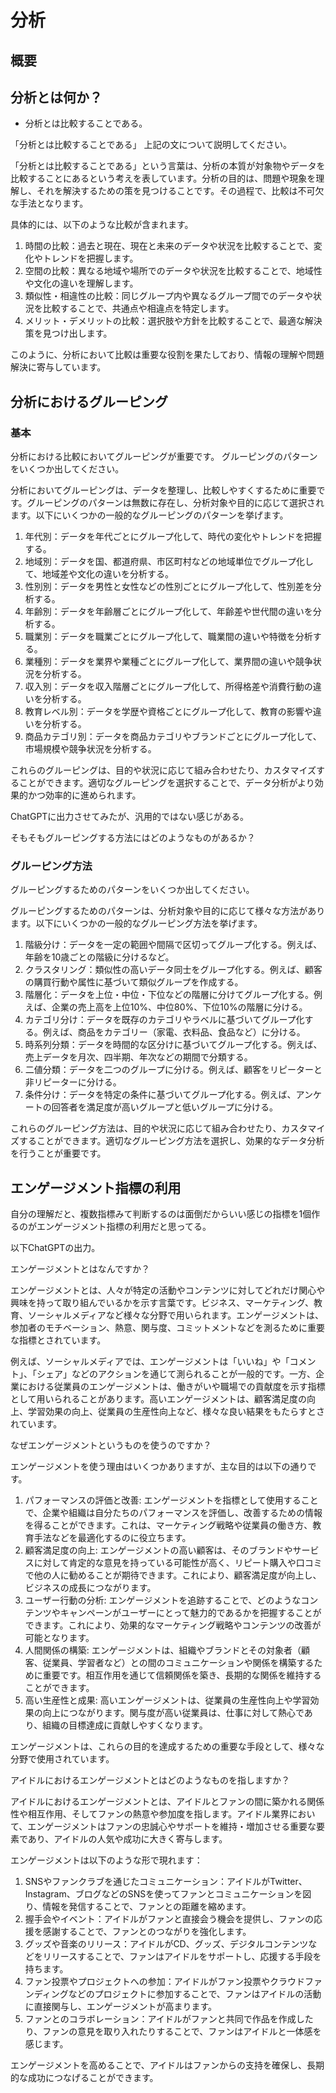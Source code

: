 # 分析

## 概要

## 分析とは何か？

- 分析とは比較することである。

「分析とは比較することである」
上記の文について説明してください。

「分析とは比較することである」という言葉は、分析の本質が対象物やデータを比較することにあるという考えを表しています。分析の目的は、問題や現象を理解し、それを解決するための策を見つけることです。その過程で、比較は不可欠な手法となります。

具体的には、以下のような比較が含まれます。

1. 時間の比較：過去と現在、現在と未来のデータや状況を比較することで、変化やトレンドを把握します。
2. 空間の比較：異なる地域や場所でのデータや状況を比較することで、地域性や文化の違いを理解します。
3. 類似性・相違性の比較：同じグループ内や異なるグループ間でのデータや状況を比較することで、共通点や相違点を特定します。
4. メリット・デメリットの比較：選択肢や方針を比較することで、最適な解決策を見つけ出します。

このように、分析において比較は重要な役割を果たしており、情報の理解や問題解決に寄与しています。

## 分析におけるグルーピング

### 基本

分析における比較においてグルーピングが重要です。
グルーピングのパターンをいくつか出してください。

分析においてグルーピングは、データを整理し、比較しやすくするために重要です。グルーピングのパターンは無数に存在し、分析対象や目的に応じて選択されます。以下にいくつかの一般的なグルーピングのパターンを挙げます。

1. 年代別：データを年代ごとにグループ化して、時代の変化やトレンドを把握する。
2. 地域別：データを国、都道府県、市区町村などの地域単位でグループ化して、地域差や文化の違いを分析する。
3. 性別別：データを男性と女性などの性別ごとにグループ化して、性別差を分析する。
4. 年齢別：データを年齢層ごとにグループ化して、年齢差や世代間の違いを分析する。
5. 職業別：データを職業ごとにグループ化して、職業間の違いや特徴を分析する。
6. 業種別：データを業界や業種ごとにグループ化して、業界間の違いや競争状況を分析する。
7. 収入別：データを収入階層ごとにグループ化して、所得格差や消費行動の違いを分析する。
8. 教育レベル別：データを学歴や資格ごとにグループ化して、教育の影響や違いを分析する。
9. 商品カテゴリ別：データを商品カテゴリやブランドごとにグループ化して、市場規模や競争状況を分析する。

これらのグルーピングは、目的や状況に応じて組み合わせたり、カスタマイズすることができます。適切なグルーピングを選択することで、データ分析がより効果的かつ効率的に進められます。

ChatGPTに出力させてみたが、汎用的ではない感じがある。

そもそもグルーピングする方法にはどのようなものがあるか？

### グルーピング方法

グルーピングするためのパターンをいくつか出してください。

グルーピングするためのパターンは、分析対象や目的に応じて様々な方法があります。以下にいくつかの一般的なグルーピング方法を挙げます。

1. 階級分け：データを一定の範囲や間隔で区切ってグループ化する。例えば、年齢を10歳ごとの階級に分けるなど。
2. クラスタリング：類似性の高いデータ同士をグループ化する。例えば、顧客の購買行動や属性に基づいて類似グループを作成する。
3. 階層化：データを上位・中位・下位などの階層に分けてグループ化する。例えば、企業の売上高を上位10%、中位80%、下位10%の階層に分ける。
4. カテゴリ分け：データを既存のカテゴリやラベルに基づいてグループ化する。例えば、商品をカテゴリー（家電、衣料品、食品など）に分ける。
5. 時系列分類：データを時間的な区分けに基づいてグループ化する。例えば、売上データを月次、四半期、年次などの期間で分類する。
6. 二値分類：データを二つのグループに分ける。例えば、顧客をリピーターと非リピーターに分ける。
7. 条件分け：データを特定の条件に基づいてグループ化する。例えば、アンケートの回答者を満足度が高いグループと低いグループに分ける。

これらのグルーピング方法は、目的や状況に応じて組み合わせたり、カスタマイズすることができます。適切なグルーピング方法を選択し、効果的なデータ分析を行うことが重要です。

## エンゲージメント指標の利用

自分の理解だと、複数指標みて判断するのは面倒だからいい感じの指標を1個作るのがエンゲージメント指標の利用だと思ってる。

以下ChatGPTの出力。

エンゲージメントとはなんですか？

エンゲージメントとは、人々が特定の活動やコンテンツに対してどれだけ関心や興味を持って取り組んでいるかを示す言葉です。ビジネス、マーケティング、教育、ソーシャルメディアなど様々な分野で用いられます。エンゲージメントは、参加者のモチベーション、熱意、関与度、コミットメントなどを測るために重要な指標とされています。

例えば、ソーシャルメディアでは、エンゲージメントは「いいね」や「コメント」、「シェア」などのアクションを通じて測られることが一般的です。一方、企業における従業員のエンゲージメントは、働きがいや職場での貢献度を示す指標として用いられることがあります。高いエンゲージメントは、顧客満足度の向上、学習効果の向上、従業員の生産性向上など、様々な良い結果をもたらすとされています。

なぜエンゲージメントというものを使うのですか？

エンゲージメントを使う理由はいくつかありますが、主な目的は以下の通りです。

1. パフォーマンスの評価と改善: エンゲージメントを指標として使用することで、企業や組織は自分たちのパフォーマンスを評価し、改善するための情報を得ることができます。これは、マーケティング戦略や従業員の働き方、教育手法などを最適化するのに役立ちます。
2. 顧客満足度の向上: エンゲージメントの高い顧客は、そのブランドやサービスに対して肯定的な意見を持っている可能性が高く、リピート購入や口コミで他の人に勧めることが期待できます。これにより、顧客満足度が向上し、ビジネスの成長につながります。
3. ユーザー行動の分析: エンゲージメントを追跡することで、どのようなコンテンツやキャンペーンがユーザーにとって魅力的であるかを把握することができます。これにより、効果的なマーケティング戦略やコンテンツの改善が可能となります。
4. 人間関係の構築: エンゲージメントは、組織やブランドとその対象者（顧客、従業員、学習者など）との間のコミュニケーションや関係を構築するために重要です。相互作用を通じて信頼関係を築き、長期的な関係を維持することができます。
5. 高い生産性と成果: 高いエンゲージメントは、従業員の生産性向上や学習効果の向上につながります。関与度が高い従業員は、仕事に対して熱心であり、組織の目標達成に貢献しやすくなります。

エンゲージメントは、これらの目的を達成するための重要な手段として、様々な分野で使用されています。

アイドルにおけるエンゲージメントとはどのようなものを指しますか？

アイドルにおけるエンゲージメントとは、アイドルとファンの間に築かれる関係性や相互作用、そしてファンの熱意や参加度を指します。アイドル業界において、エンゲージメントはファンの忠誠心やサポートを維持・増加させる重要な要素であり、アイドルの人気や成功に大きく寄与します。

エンゲージメントは以下のような形で現れます：

1. SNSやファンクラブを通じたコミュニケーション：アイドルがTwitter、Instagram、ブログなどのSNSを使ってファンとコミュニケーションを図り、情報を発信することで、ファンとの距離を縮めます。
2. 握手会やイベント：アイドルがファンと直接会う機会を提供し、ファンの応援を感謝することで、ファンとのつながりを強化します。
3. グッズや音楽のリリース：アイドルがCD、グッズ、デジタルコンテンツなどをリリースすることで、ファンはアイドルをサポートし、応援する手段を持ちます。
4. ファン投票やプロジェクトへの参加：アイドルがファン投票やクラウドファンディングなどのプロジェクトに参加することで、ファンはアイドルの活動に直接関与し、エンゲージメントが高まります。
5. ファンとのコラボレーション：アイドルがファンと共同で作品を作成したり、ファンの意見を取り入れたりすることで、ファンはアイドルと一体感を感じます。

エンゲージメントを高めることで、アイドルはファンからの支持を確保し、長期的な成功につなげることができます。
